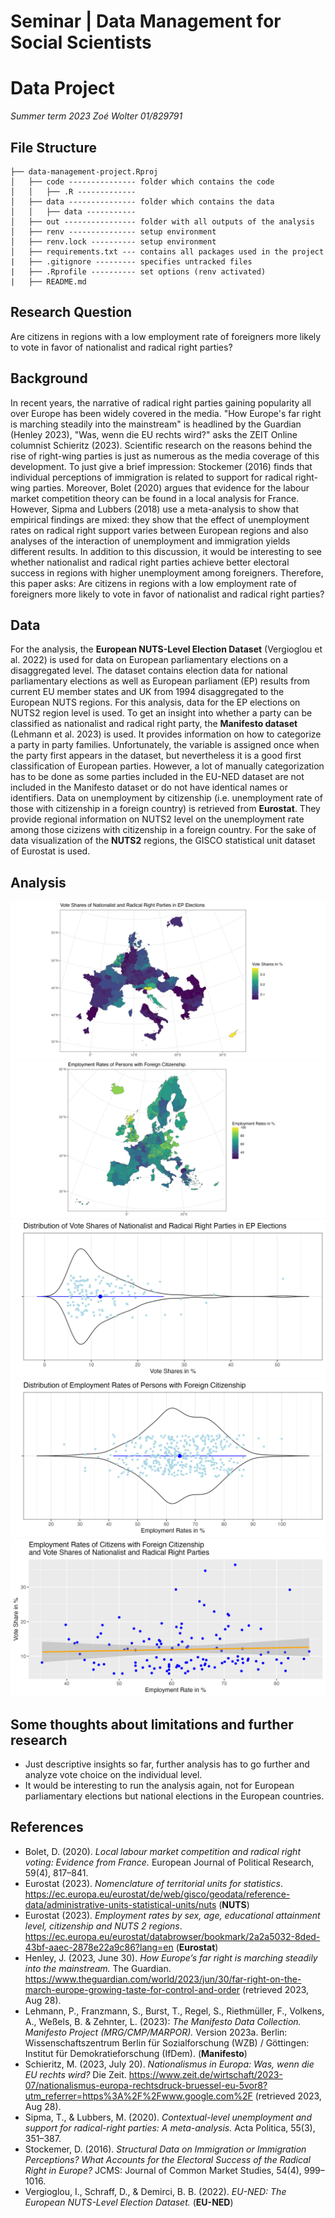 # Seminar | Data Management for Social Scientists 
# Data Project 

*Summer term 2023*
*Zoé Wolter*
*01/829791*

## File Structure

```
├── data-management-project.Rproj
│   ├── code --------------- folder which contains the code
│   │   ├── .R -------------
│   ├── data --------------- folder which contains the data
│   │   ├── data ----------- 
│   ├── out ---------------- folder with all outputs of the analysis
│   ├── renv --------------- setup environment 
│   ├── renv.lock ---------- setup environment 
│   ├── requirements.txt --- contains all packages used in the project 
|   ├── .gitignore --------- specifies untracked files 
|   ├── .Rprofile ---------- set options (renv activated)
|   ├── README.md
```

## Research Question
Are citizens in regions with a low employment rate of foreigners more likely to vote in favor of nationalist and radical right parties?

## Background
In recent years, the narrative of radical right parties gaining popularity all over Europe has been widely covered in the media. "How Europe's far right is marching steadily into the mainstream" is headlined by the Guardian (Henley 2023), "Was, wenn die EU rechts wird?" asks the ZEIT Online columnist Schieritz (2023). Scientific research on the reasons behind the rise of right-wing parties is just as numerous as the media coverage of this development. To just give a brief impression: Stockemer (2016) finds that individual perceptions of immigration is related to support for radical right-wing parties. Moreover, Bolet (2020) argues that evidence for the labour market competition theory can be found in a local analysis for France. However, Sipma and Lubbers (2018) use a meta-analysis to show that empirical findings are mixed: they show that the effect of unemployment rates on radical right support varies between European regions and also analyses of the interaction of unemployment and immigration yields different results. In addition to this discussion, it would be interesting to see whether nationalist and radical right parties achieve better electoral success in regions with higher unemployment among foreigners. Therefore, this paper asks: Are citizens in regions with a low employment rate of foreigners more likely to vote in favor of nationalist and radical right parties?

## Data
For the analysis, the **European NUTS-Level Election Dataset** (Vergioglou et al. 2022) is used for data on European parliamentary elections on a disaggregated level. The dataset contains election data for national parliamentary elections as well as European parliament (EP) results from current EU member states and UK from 1994 disaggregated to the European NUTS regions. For this analysis, data for the EP elections on NUTS2 region level is used. To get an insight into whether a party can be classified as nationalist and radical right party, the **Manifesto dataset** (Lehmann et al. 2023) is used. It provides information on how to categorize a party in party families. Unfortunately, the variable is assigned once when the party first appears in the dataset, but nevertheless it is a good first classification of European parties. However, a lot of manually categorization has to be done as some parties included in the EU-NED dataset are not included in the Manifesto dataset or do not have identical names or identifiers. Data on unemployment by citizenship (i.e. unemployment rate of those with citizenship in a foreign country) is retrieved from **Eurostat**. They provide regional information on NUTS2 level on the unemployment rate among those cizizens with citizenship in a foreign country. For the sake of data visualization of the **NUTS2** regions, the GISCO statistical unit dataset of Eurostat is used.

## Analysis
![Map Vote Share](https://github.com/ZoeWolter/data-management-project/blob/main/out/vote-shares-rrp-map.png?raw=true)
![Map Employment Rate](https://github.com/ZoeWolter/data-management-project/blob/main/out/employment-rates-map.png?raw=true)
![Violin Vote Shares](https://github.com/ZoeWolter/data-management-project/blob/main/out/vote-shares-rrp.png?raw=true)
![Violin Employment Rates](https://github.com/ZoeWolter/data-management-project/blob/main/out/employment-rates.png?raw=true)
![Comparison](https://github.com/ZoeWolter/data-management-project/blob/main/out/employment-voteshares.png?raw=true)

## Some thoughts about limitations and further research
- Just descriptive insights so far, further analysis has to go further and analyze vote choice on the individual level. 
- It would be interesting to run the analysis again, not for European parliamentary elections but national elections in the European countries. 

## References
- Bolet, D. (2020). *Local labour market competition and radical right voting: Evidence from France.* European Journal of Political Research, 59(4), 817–841. 
- Eurostat (2023). *Nomenclature of territorial units for statistics*. https://ec.europa.eu/eurostat/de/web/gisco/geodata/reference-data/administrative-units-statistical-units/nuts (**NUTS**)
- Eurostat (2023). *Employment rates by sex, age, educational attainment level, citizenship and NUTS 2 regions*. https://ec.europa.eu/eurostat/databrowser/bookmark/2a2a5032-8ded-43bf-aaec-2878e22a9c86?lang=en (**Eurostat**)
- Henley, J. (2023, June 30). *How Europe’s far right is marching steadily into the mainstream.* The Guardian. https://www.theguardian.com/world/2023/jun/30/far-right-on-the-march-europe-growing-taste-for-control-and-order (retrieved 2023, Aug 28).
- Lehmann, P., Franzmann, S., Burst, T., Regel, S., Riethmüller, F., Volkens, A., Weßels, B. & Zehnter, L. (2023): *The Manifesto Data Collection. Manifesto Project (MRG/CMP/MARPOR).* Version 2023a. Berlin: Wissenschaftszentrum Berlin für Sozialforschung (WZB) / Göttingen: Institut für Demokratieforschung (IfDem). (**Manifesto**)
- Schieritz, M. (2023, July 20). *Nationalismus in Europa: Was, wenn die EU rechts wird?* Die Zeit. https://www.zeit.de/wirtschaft/2023-07/nationalismus-europa-rechtsdruck-bruessel-eu-5vor8?utm_referrer=https%3A%2F%2Fwww.google.com%2F (retrieved 2023, Aug 28).
- Sipma, T., & Lubbers, M. (2020). *Contextual-level unemployment and support for radical-right parties: A meta-analysis.* Acta Politica, 55(3), 351–387.
- Stockemer, D. (2016). *Structural Data on Immigration or Immigration Perceptions? What Accounts for the Electoral Success of the Radical Right in Europe?* JCMS: Journal of Common Market Studies, 54(4), 999–1016.
- Vergioglou, I., Schraff, D., & Demirci, B. B. (2022). *EU-NED: The European NUTS-Level Election Dataset.* (**EU-NED**)


